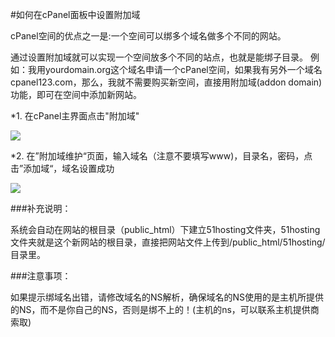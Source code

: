<!-- --- tag: cpanel 域名 -->

<!-- --- title: 如何在cPanel面板中设置附加域 -->
#如何在cPanel面板中设置附加域

cPanel空间的优点之一是:一个空间可以绑多个域名做多个不同的网站。

通过设置附加域就可以实现一个空间放多个不同的站点，也就是能绑子目录。
例如：我用yourdomain.org这个域名申请一个cPanel空间，如果我有另外一个域名cpanel123.com，那么，我就不需要购买新空间，直接用附加域(addon domain)功能，即可在空间中添加新网站。

*1. 在cPanel主界面点击"附加域"

![](http://ww1.sinaimg.cn/large/a74eed94jw1e14pyiquvzj.jpg)

*2. 在”附加域维护“页面，输入域名（注意不要填写www)，目录名，密码，点击”添加域“，域名设置成功

![](http://ww1.sinaimg.cn/large/a74e55b4jw1e14syx9mqhj.jpg)

###补充说明：

系统会自动在网站的根目录（public_html）下建立51hosting文件夹，51hosting文件夹就是这个新网站的根目录，直接把网站文件上传到/public_html/51hosting/目录里。

###注意事项：

如果提示绑域名出错，请修改域名的NS解析，确保域名的NS使用的是主机所提供的NS，而不是你自己的NS，否则是绑不上的！(主机的ns，可以联系主机提供商索取)

